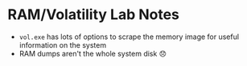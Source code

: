 # RAM/Volatility Lab Notes

* `vol.exe` has lots of options to scrape the memory image for useful information on the system
* RAM dumps aren't the whole system disk :disappointed:
